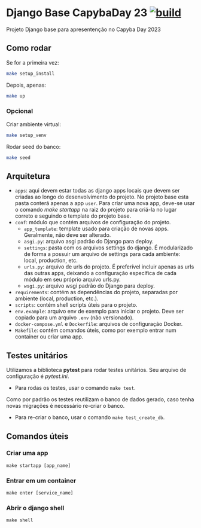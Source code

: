# Django Base CapybaDay 23 [![build](https://github.com/rodrigo-capyba/django-base-capybaday/actions/workflows/main.yml/badge.svg?branch=main)](https://github.com/rodrigo-capyba/django-base-capybaday/actions/workflows/main.yml)

Projeto Django base para apresentenção no Capyba Day 2023

## Como rodar

Se for a primeira vez:
```bash
make setup_install
```

Depois, apenas:
```bash
make up
```

### Opcional

Criar ambiente virtual:
```bash
make setup_venv
```

Rodar seed do banco:
```bash
make seed
```

## Arquitetura

- `apps`: aqui devem estar todas as django apps locais que devem ser criadas ao longo do desenvolvimento do projeto. No projeto base esta pasta conterá apenas a app `user`. Para criar uma nova app, deve-se usar o comando *make startapp* na raiz do projeto para criá-la no lugar correto e seguindo o template do projeto base.
- `conf`: módulo que contém arquivos de configuração do projeto.
    - `app_template`: template usado para criação de novas apps. Geralmente, não deve ser alterado.
    - `asgi.py`: arquivo asgi padrão do Django para deploy.
    - `settings`: pasta com os arquivos settings do django. É modularizado de forma a possuir um arquivo de settings para cada ambiente: local, production, etc.
    - `urls.py`: arquivo de urls do projeto. É preferível incluir apenas as urls das outras apps, deixando a configuração específica de cada módulo em seu próprio arquivo urls.py.
    - `wsgi.py`: arquivo wsgi padrão do Django para deploy.
- `requirements`: contém as dependências do projeto, separadas por ambiente (local, production, etc.).
- `scripts`: contém shell scripts úteis para o projeto.
- `env.example`: arquivo env de exemplo para iniciar o projeto. Deve ser copiado para um arquivo `.env` (não versionado).
- `docker-compose.yml` e `Dockerfile`: arquivos de configuração Docker.
- `Makefile`: contém comandos úteis, como por exemplo entrar num container ou criar uma app.

## Testes unitários

Utilizamos a biblioteca **pytest** para rodar testes unitários. Seu arquivo de configuração é *pytest.ini*.

- Para rodas os testes, usar o comando `make test`.

Como por padrão os testes reutilizam o banco de dados gerado, caso tenha novas migrações é necessário re-criar o banco.

- Para re-criar o banco, usar o comando `make test_create_db`.

## Comandos úteis

### Criar uma app

`make startapp [app_name]`

### Entrar em um container

`make enter [service_name]`

### Abrir o django shell

`make shell`

